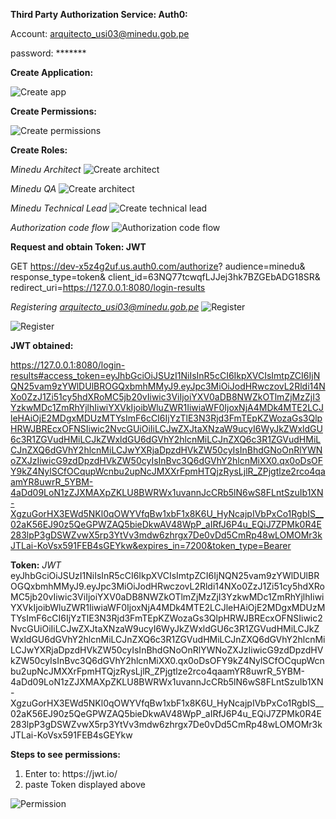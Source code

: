 


<b>Third Party Authorization Service: Auth0:</b>

Account: arquitecto_usi03@minedu.gob.pe

password: *******

<b>Create Application:</b>


![Create app](resources/images/image01.png "Create app")

<b>Create Permissions:</b>

![Create permissions](resources/images/image02.png "Create permissions")

<b>Create Roles:</b> 

<i>Minedu Architect</i>
![Create architect](resources/images/image03.png "Create architect")


<i>Minedu QA</i>
![Create architect](resources/images/image04.png "Create architect")

<i>Minedu Technical Lead</i>
![Create technical lead](resources/images/image06.png "Create technical lead")


<i>Authorization code flow</i>
![Authorization code flow](resources/images/image07.png "Authorization code flow")

<b>Request and obtain Token: JWT</b>

GET https://dev-x5z4g2uf.us.auth0.com/authorize?
  audience=minedu&
  response_type=token&
  client_id=63NQ77tcwqfLJJej3hk7BZGEbADG18SR&
  redirect_uri=https://127.0.0.1:8080/login-results


<i>Registering arquitecto_usi03@minedu.gob.pe</i>
![Register](resources/images/image09.png "Register")


![Register](resources/images/image10.png "Register")

<b>JWT obtained:</b>

https://127.0.0.1:8080/login-results#access_token=eyJhbGciOiJSUzI1NiIsInR5cCI6IkpXVCIsImtpZCI6IjNQN25vam9zYWlDUlBROGQxbmhMMyJ9.eyJpc3MiOiJodHRwczovL2Rldi14NXo0ZzJ1Zi51cy5hdXRoMC5jb20vIiwic3ViIjoiYXV0aDB8NWZkOTlmZjMzZjI3YzkwMDc1ZmRhYjlhIiwiYXVkIjoibWluZWR1IiwiaWF0IjoxNjA4MDk4MTE2LCJleHAiOjE2MDgxMDUzMTYsImF6cCI6IjYzTlE3N3Rjd3FmTEpKZWozaGs3QlpHRWJBREcxOFNSIiwic2NvcGUiOiIiLCJwZXJtaXNzaW9ucyI6WyJkZWxldGU6c3R1ZGVudHMiLCJkZWxldGU6dGVhY2hlcnMiLCJnZXQ6c3R1ZGVudHMiLCJnZXQ6dGVhY2hlcnMiLCJwYXRjaDpzdHVkZW50cyIsInBhdGNoOnRlYWNoZXJzIiwicG9zdDpzdHVkZW50cyIsInBvc3Q6dGVhY2hlcnMiXX0.qx0oDsOFY9kZ4NylSCfOCqupWcnbu2upNcJMXXrFpmHTQjzRysLjlR_ZPjgtlze2rco4qaamYR8uwrR_5YBM-4aDd09LoN1zZJXMAXpZKLU8BWRWx1uvannJcCRb5lN6wS8FLntSzuIb1XN-XgzuGorHX3EWd5NKl0qOWYVfqBw1xbF1x8K6U_HyNcajpIVbPxCo1RgbIS__02aK56EJ90z5QeGPWZAQ5bieDkwAV48WpP_aIRfJ6P4u_EQiJ7ZPMk0R4E283lpP3gDSWZvwX5rp3YtVv3mdw6zhrgx7De0vDd5CmRp48wLOMOMr3kJTLai-KoVsx591FEB4sGEYkw&expires_in=7200&token_type=Bearer


<b>Token:</b> <i>JWT</i>
eyJhbGciOiJSUzI1NiIsInR5cCI6IkpXVCIsImtpZCI6IjNQN25vam9zYWlDUlBROGQxbmhMMyJ9.eyJpc3MiOiJodHRwczovL2Rldi14NXo0ZzJ1Zi51cy5hdXRoMC5jb20vIiwic3ViIjoiYXV0aDB8NWZkOTlmZjMzZjI3YzkwMDc1ZmRhYjlhIiwiYXVkIjoibWluZWR1IiwiaWF0IjoxNjA4MDk4MTE2LCJleHAiOjE2MDgxMDUzMTYsImF6cCI6IjYzTlE3N3Rjd3FmTEpKZWozaGs3QlpHRWJBREcxOFNSIiwic2NvcGUiOiIiLCJwZXJtaXNzaW9ucyI6WyJkZWxldGU6c3R1ZGVudHMiLCJkZWxldGU6dGVhY2hlcnMiLCJnZXQ6c3R1ZGVudHMiLCJnZXQ6dGVhY2hlcnMiLCJwYXRjaDpzdHVkZW50cyIsInBhdGNoOnRlYWNoZXJzIiwicG9zdDpzdHVkZW50cyIsInBvc3Q6dGVhY2hlcnMiXX0.qx0oDsOFY9kZ4NylSCfOCqupWcnbu2upNcJMXXrFpmHTQjzRysLjlR_ZPjgtlze2rco4qaamYR8uwrR_5YBM-4aDd09LoN1zZJXMAXpZKLU8BWRWx1uvannJcCRb5lN6wS8FLntSzuIb1XN-XgzuGorHX3EWd5NKl0qOWYVfqBw1xbF1x8K6U_HyNcajpIVbPxCo1RgbIS__02aK56EJ90z5QeGPWZAQ5bieDkwAV48WpP_aIRfJ6P4u_EQiJ7ZPMk0R4E283lpP3gDSWZvwX5rp3YtVv3mdw6zhrgx7De0vDd5CmRp48wLOMOMr3kJTLai-KoVsx591FEB4sGEYkw


<b>Steps to see permissions:</b>
<ol>
    <li>Enter to: https://jwt.io/</li>
    <li>paste Token displayed above</li>
</ol>

![Permission](resources/images/image11.png "Permission")






























